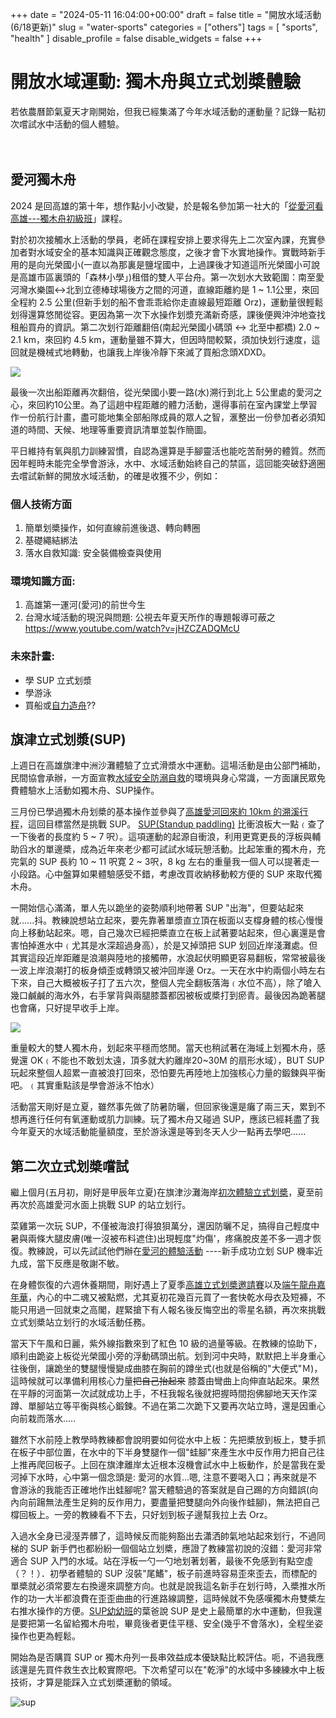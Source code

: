 +++
date = "2024-05-11 16:04:00+00:00"
draft = false
title = "開放水域活動(6/18更新)"
slug = "water-sports"
categories = ["others"]
tags = [
  "sports",
  "health"
  ]
disable_profile = false
disable_widgets = false
+++

# 開放水域運動: 獨木舟與立式划槳體驗

若依農曆節氣夏天才剛開始，但我已經集滿了今年水域活動的運動量？記錄一點初次嚐試水中活動的個人體驗。

<!--more-->　
## 愛河獨木舟

2024 是回高雄的第十年，想作點小小改變，於是報名參加第一社大的「[從愛河看高雄---獨木舟初級班](https://www.ptt.cc/bbs/Kaohsiung/M.1708178289.A.31A.html)」課程。

對於初次接觸水上活動的學員，老師在課程安排上要求得先上二次室內課，充實參加者對水域安全的基本知識與正確觀念態度，之後才會下水實地操作。實戰時新手用的是向光榮國小(一直以為那裏是鹽埕國中，上過課後才知道這所光榮國小可說是高雄市區裏頭的「森林小學」)租借的雙人平台舟。第一次划水大致範圍：南至愛河灣水樂園<->北到立德棒球場後方之間的河道，直線距離約是 1 ~ 1.1公里，來回全程約 2.5 公里(但新手划的船不會乖乖給你走直線最短距離 Orz)，運動量很輕鬆划得還算悠閒從容。更因為第一次下水操作划漿充滿新奇感，課後便興沖沖地查找租船買舟的資訊。第二次划行距離翻倍(南起光榮國小碼頭 <-> 北至中都橋) 2.0 ~ 2.1 km，來回約 4.5 km，運動量雖不算大，但因時間較緊，須加快划行速度，這回就是機械式地轉動，也讓我上岸後冷靜下來滅了買船念頭XDXD。

![](https://i.imgur.com/NHUGc4C.jpeg)

最後一次出船距離再次翻倍，從光榮國小要一路(水)溯行到北上 5公里處的愛河之心，來回約10公里。為了這趟中程距離的體力活動，還得事前在室內課堂上學習作一份航行計畫，盡可能地集全部船隊成員的眾人之智，滙整出一份參加者必須知道的時間、天候、地理等重要資訊清單並製作簡圖。 

平日維持有氧與肌力訓練習慣，自認為還算是手腳靈活也能吃苦耐勞的體質。然而因年輕時未能完全學會游泳，水中、水域活動始終自己的禁區，這回能突破舒適圈去嚐試新鮮的開放水域活動，的確是收獲不少，例如：
 
### 個人技術方面
1. 簡單划槳操作，如何直線前進後退、轉向轉圈
2. 基礎繩結綁法
3. 落水自救知識: 安全裝備檢查與使用

### 環境知識方面:
1. 高雄第一運河(愛河)的前世今生
2. 台灣水域活動的現況與問題: 公視去年夏天所作的專題報導可蔽之
https://www.youtube.com/watch?v=jHZCZADQMcU

### 未來計畫:
- 學 SUP 立式划漿
- 學游泳
- 買船或[自力造舟](https://www.youtube.com/watch?v=RUn8byVI8mQ)??

##  旗津立式划漿(SUP)

上週日在高雄旗津中洲沙灘體驗了立式滑漿水中運動。這場活動是由公部門補助，民間協會承辦，一方面宣教[水域安全防溺自救](https://youtu.be/TNSkgMK9wNI)的環境與身心常識，一方面讓民眾免費體驗水上活動如獨木舟、SUP操作。

三月份已學過獨木舟划槳的基本操作並參與了[高雄愛河回來約 10km 的溯溪行程](https://personaljournal.ca/jxtsai/du-mu-zhou-ti-yan)，這回目標當然是挑戰 SUP。 [SUP(Standup paddling)](https://en.wikipedia.org/wiki/Standup_paddleboarding) 比衝浪板大一點﹙查了一下後者的長度約 5 ~ 7 呎）。這項運動的起源自衝浪，利用更寛更長的浮板與輔助舀水的單邊槳，成為近年來老少都可試試水域玩憩活動。比起笨重的獨木舟，充完氣的 SUP 長約 10 ~ 11 呎寛 2 ~ 3呎，8 kg 左右的重量我一個人可以提著走一小段路。心中盤算如果體驗感受不錯，考慮改買收納移動較方便的 SUP 來取代獨木舟。

一開始信心滿滿，單人先以跪坐的姿勢順利地帶著 SUP "出海"，但要站起來就......抖。教練說想站立起來，要先靠著單漿直立頂在板面以支橕身體的核心慢慢向上移動站起來。嗯，自己幾次已經把槳直立在板上試著要站起來，但心裏還是會害怕掉進水中﹙尤其是水深超過身高），於是又掉頭把 SUP 划回近岸淺灘處。但其實這段近岸距離是浪潮與陸地的接觸帶，水浪起伏明顯更容易翻板，常常被最後一波上岸浪潮打的板身傾歪或轉頭又被沖回岸邊 Orz。一天在水中約兩個小時左右下來，自己大概被板子打了五六次，整個人完全翻板落海﹙水位不高），除了嗆入幾口鹹鹹的海水外，右手掌背與兩腿膝蓋都因被板或槳打到瘀青。最後因為跪著腿也會痛，只好提早收手上岸。

![](https://i.imgur.com/MGYPWJW.jpeg)

重量較大的雙人獨木舟，划起來平穩而悠閒。當天也稍試著在海域上划獨木舟，感覺還 OK﹙不能也不敢划太遠，頂多就大約離岸20~30M 的扇形水域），BUT SUP玩起來整個人超累一直被浪打回來，恐怕要先再陸地上加強核心力量的鍛鍊與平衡吧。﹙其實重點該是學會游泳不怕水）

活動當天剛好是立夏，雖然事先做了防暑防曬，但回家後還是癱了兩三天，累到不想再進行任何有氧運動或肌力訓練。玩了獨木舟又碰過 SUP，應該已經耗盡了我今年夏天的水域活動能量額度，至於游泳還是等到冬天人少一點再去學吧......

## 第二次立式划槳嚐試

繼上個月(五月初，剛好是甲辰年立夏)在旗津沙灘海岸[初次體驗立式划槳](
https://personaljournal.ca/jxtsai/li-shi-hua-jiang-sup-chang-shi)，夏至前再次於高雄愛河水面上挑戰 SUP 的站立划行。

菜雞第一次玩 SUP，不僅被海浪打得狼狽萬分，還因防曬不足，搞得自己輕度中暑與兩條大腿皮膚(唯一沒被布料遮住)出現輕度"灼傷'，疼痛脫皮差不多一週才恢復。教練說，可以先試試他們辦在[愛河的體驗活動](https://www.beclass.com/rid=284d820661e3d9504339) ----新手成功立划 SUP 機率近九成，當下反應是敬謝不敏。

在身體恢復的六週休養期間，剛好遇上了夏季[高雄立式划槳邀請賽](http://sport.nowforyou.com/sup2/ann/ann2.asp?action=inf&qrytype=anngroup&condition=all&qrypage=1&index=20240603105030118)以及[端午龍舟嘉年華](https://www.createchila.com.tw)，內心的中二魂又被點燃，尤其夏初花幾百元買了一套快乾水母衣及短褲，不能只用過一回就束之高閣，趕緊搶下有人報名後反悔空出的零星名額，再次來挑戰立式划槳站立划行的水域活動任務。

當天下午風和日麗，紫外線指數來到了紅色 10 級的過量等級。在教練的協助下，順利由跪姿上板從光榮國小旁的浮動碼頭出航。划到河中央時，默默把上半身重心往後倒，讓跪坐的雙腿慢慢變成曲膝在胸前的蹲坐式(也就是俗稱的"大便式"Ｍ)，這時候就可以準備利用核心力量~~把自己抬起來~~ 膝蓋由彎曲上向伸直站起來。果然在平靜的河面第一次試就成功上手，不枉我報名後就把握時間抱佛腳地天天作深蹲、單腳站立等平衡與核心鍛鍊。不過在第二次跪下又要再次站立時，還是因重心向前栽而落水.....

雖然下水前陸上教學時教練都會說明要如何從水中上板：先把槳放到板上，雙手抓在板子中部位置，在水中的下半身雙腿作一個"蛙腳"來產生水中反作用力把自己往上推再爬回板子。上回在旗津離岸太近根本沒機會試水中上板動作，於是當我在愛河掉下水時，心中第一個念頭是: 愛河的水質...嗯, 注意不要喝入口；再來就是不會游泳的我能否正確地作出蛙腳呢? 當天體驗過的答案就是自己踢的方向錯誤(向內向前踼無法產生足夠的反作用力，要盡量把雙腿向外向後作蛙腳)，無法把自己橕回板上。一旁的教練看不下去，只好划到板子邊幫我拉上去 Orz。

入過水全身已浸溼弄髒了，這時候反而能夠豁出去瀟洒帥氣地站起來划行，不過同梯的 SUP  新手們也都紛紛一個個站立划槳，應證了教練當初說的沒錯：愛河非常適合 SUP 入門的水域。站在浮板一勺一勺地划著划著，最後不免感到有點空虛（？！）．初學者體驗的 SUP 沒裝"尾鰭"，板子前進時容易歪來歪去，而標配的單槳就必須常要左右換邊來調整方向。也就是說我這名新手在划行時，入槳推水所作的功一大半都浪費在歪歪曲曲的行進路線調整，這時候就不免感嘆獨木舟雙槳左右推水操作的方便。[SUP幼幼班](https://www.youtube.com/@jimmyya)的葉爸說 SUP 是史上最簡單的水中運動，但我還是要把第一名留給獨木舟啦，畢竟後者更佳平穩、安全(幾乎不會落水)，全程坐姿操作也更為輕鬆。

開始為是否購買 SUP or 獨木舟列一長串效益成本優缺點比較評估。呃，不過我應該還是先買件救生衣比較實際吧。下次希望可以在"乾淨"的水域中多練練水中上板技術，才算是能踩入立式划槳運動的領域。

![sup ](https://i.imgur.com/LD1n4dq.jpeg)